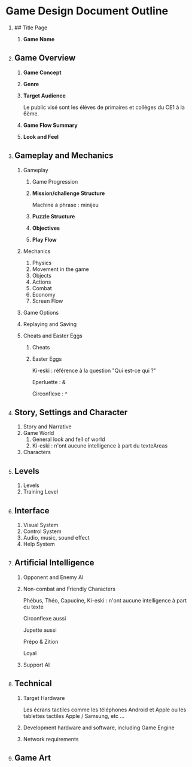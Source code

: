 # Game Design Document Outline



1. ## Title Page

   1. **Game Name**

      

      

2. ## Game Overview

   1. **Game Concept**

   2. **Genre**

   3. **Target Audience**

      Le public visé sont les élèves de primaires et collèges du CE1 à la 6ème.

   4. **Game Flow Summary**

   5. **Look and Feel**

      

3. ## Gameplay and Mechanics

   1. Gameplay

      1. Game Progression

      2. **Mission/challenge Structure**

         Machine à phrase : minijeu

      3. **Puzzle Structure**

      4. **Objectives**

      5. **Play Flow**

   2. Mechanics

      1. Physics
      2. Movement in the game
      3. Objects
      4. Actions
      5. Combat
      6. Economy
      7. Screen Flow

   3. Game Options

   4. Replaying  and Saving

   5. Cheats and Easter Eggs

      1. Cheats

      2. Easter Eggs

         Ki-eski : référence à la question "Qui est-ce qui ?"

         Eperluette : &

         Circonflexe : ^

   

4. ## Story, Settings and Character

   1. Story and Narrative
   2. Game World
      1. General look and fell of world
      2. Ki-eski :  n'ont aucune intelligence à part du texteAreas
   3. Characters

   

5. ## Levels

   1. Levels
   2. Training Level

   

6. ## Interface

   1. Visual System
   2. Control System
   3. Audio, music, sound effect
   4. Help System

   

7. ## Artificial Intelligence

   1. Opponent and Enemy AI

   2. Non-combat and Friendly Characters

      Phébus, Théo, Capucine, Ki-eski :  n'ont aucune intelligence à part du texte

      Circonflexe aussi

      Jupette aussi

      Prépo & Zition

      Loyal

      

   3. Support AI

   

8. ## Technical

   1. Target Hardware

      Les écrans tactiles comme les téléphones Android et Apple ou les tablettes tactiles Apple / Samsung, etc ...

   2. Development hardware and software, including Game Engine

   3. Network requirements

   

9. ## Game Art

   
